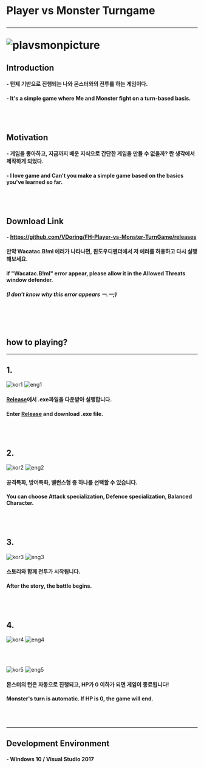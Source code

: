 # Player vs Monster Turngame <hr/> ![plavsmonpicture](https://user-images.githubusercontent.com/50266731/59259712-4351b000-8c75-11e9-9d66-d2976e18dc60.PNG)

## Introduction

#### - 턴제 기반으로 진행되는 나와 몬스터와의 전투를 하는 게임이다.
#### - It's a simple game where Me and Monster fight on a turn-based basis.

<br/><br/>

## Motivation

#### - 게임을 좋아하고, 지금까지 배운 지식으로 간단한 게임을 만들 수 없을까? 란 생각에서 제작하게 되었다.
#### - I love game and Can't you make a simple game based on the basics you've learned so far.

<br/><br/>

## Download Link
#### - https://github.com/VDoring/FH-Player-vs-Monster-TurnGame/releases
#### 만약 Wacatac.B!ml 에러가 나타나면, 윈도우디펜더에서 저 에러를 허용하고 다시 실행해보세요.
#### if "Wacatac.B!ml" error appear, please allow it in the Allowed Threats window defender.
##### (I don't know why this error appears ㅡ.ㅡ;)

<br/><br/><br/>

## how to playing?
-----------------------------

## 1.
![kor1](https://user-images.githubusercontent.com/50266731/61592300-71c79100-ac0c-11e9-9455-ada79ead9863.PNG)
![eng1](https://user-images.githubusercontent.com/50266731/61592402-ccadb800-ac0d-11e9-8228-b92b44342272.PNG)
#### [Release](https://github.com/VDoring/FH-Player-vs-Monster-TurnGame/releases)에서 .exe파일을 다운받아 실행합니다.
#### Enter [Release](https://github.com/VDoring/FH-Player-vs-Monster-TurnGame/releases) and download .exe file.

<br/><br/>

## 2.
![kor2](https://user-images.githubusercontent.com/50266731/61592367-67f25d80-ac0d-11e9-8eb7-7aaf37b42bee.PNG)
![eng2](https://user-images.githubusercontent.com/50266731/61592407-d7684d00-ac0d-11e9-8464-d68fbccddbad.PNG)
#### **공격특화**, **방어특화**, **밸런스형** 중 하나를 선택할 수 있습니다.
#### You can choose **Attack specialization**, **Defence specialization**, **Balanced** Character.

<br/><br/>

## 3.
![kor3](https://user-images.githubusercontent.com/50266731/61592388-8d7f6700-ac0d-11e9-9324-0b40fdda7ccb.PNG)
![eng3](https://user-images.githubusercontent.com/50266731/61592415-e818c300-ac0d-11e9-978e-df7093eb1052.PNG)
#### 스토리와 함께 전투가 시작됩니다.
#### After the story, the battle begins.

<br/><br/>

## 4.
![kor4](https://user-images.githubusercontent.com/50266731/61592391-9708cf00-ac0d-11e9-9806-65eec189bff9.PNG)
![eng4](https://user-images.githubusercontent.com/50266731/61592418-f535b200-ac0d-11e9-816f-61bb0c14787e.PNG)

<br/><br/>

![kor5](https://user-images.githubusercontent.com/50266731/61592394-a38d2780-ac0d-11e9-9a89-fe7de2ef0073.PNG)
![eng5](https://user-images.githubusercontent.com/50266731/61592421-f830a280-ac0d-11e9-8fef-26bad64f8e58.PNG)
#### 몬스터의 턴은 자동으로 진행되고, HP가 0 이하가 되면 게임이 종료됩니다!
#### Monster's turn is automatic. If HP is 0, the game will end.

<br/><br/>

---------------------------------
## Development Environment
#### - Windows 10 / Visual Studio 2017
